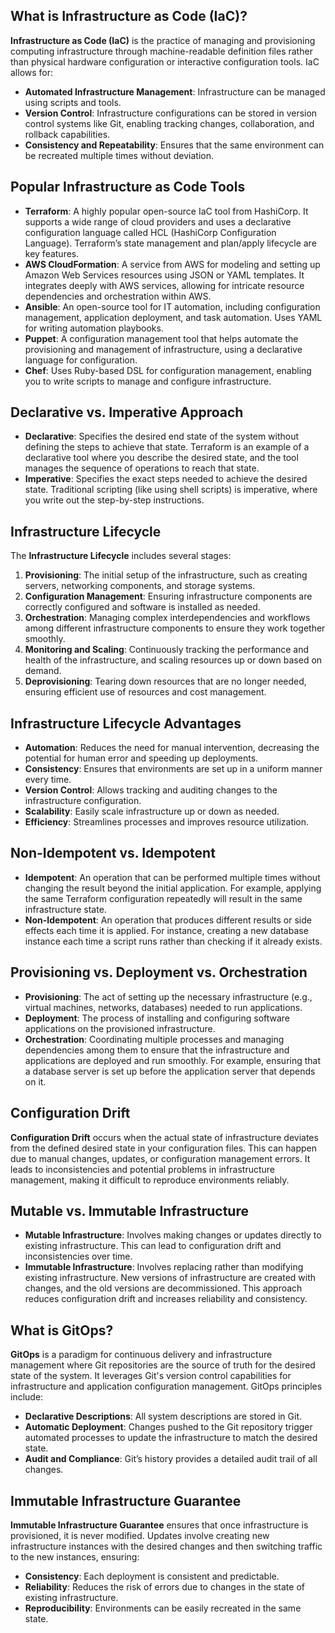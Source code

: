 ## What is Infrastructure as Code (IaC)?
**Infrastructure as Code (IaC)** is the practice of managing and provisioning computing infrastructure through machine-readable definition files rather than physical hardware configuration or interactive configuration tools. IaC allows for:
- **Automated Infrastructure Management**: Infrastructure can be managed using scripts and tools.
- **Version Control**: Infrastructure configurations can be stored in version control systems like Git, enabling tracking changes, collaboration, and rollback capabilities.
- **Consistency and Repeatability**: Ensures that the same environment can be recreated multiple times without deviation.

## Popular Infrastructure as Code Tools
- **Terraform**: A highly popular open-source IaC tool from HashiCorp. It supports a wide range of cloud providers and uses a declarative configuration language called HCL (HashiCorp Configuration Language). Terraform’s state management and plan/apply lifecycle are key features.
- **AWS CloudFormation**: A service from AWS for modeling and setting up Amazon Web Services resources using JSON or YAML templates. It integrates deeply with AWS services, allowing for intricate resource dependencies and orchestration within AWS.
- **Ansible**: An open-source tool for IT automation, including configuration management, application deployment, and task automation. Uses YAML for writing automation playbooks.
- **Puppet**: A configuration management tool that helps automate the provisioning and management of infrastructure, using a declarative language for configuration.
- **Chef**: Uses Ruby-based DSL for configuration management, enabling you to write scripts to manage and configure infrastructure.

## Declarative vs. Imperative Approach
- **Declarative**: Specifies the desired end state of the system without defining the steps to achieve that state. Terraform is an example of a declarative tool where you describe the desired state, and the tool manages the sequence of operations to reach that state.
- **Imperative**: Specifies the exact steps needed to achieve the desired state. Traditional scripting (like using shell scripts) is imperative, where you write out the step-by-step instructions.

## Infrastructure Lifecycle
The **Infrastructure Lifecycle** includes several stages:
1. **Provisioning**: The initial setup of the infrastructure, such as creating servers, networking components, and storage systems.
2. **Configuration Management**: Ensuring infrastructure components are correctly configured and software is installed as needed.
3. **Orchestration**: Managing complex interdependencies and workflows among different infrastructure components to ensure they work together smoothly.
4. **Monitoring and Scaling**: Continuously tracking the performance and health of the infrastructure, and scaling resources up or down based on demand.
5. **Deprovisioning**: Tearing down resources that are no longer needed, ensuring efficient use of resources and cost management.

## Infrastructure Lifecycle Advantages
- **Automation**: Reduces the need for manual intervention, decreasing the potential for human error and speeding up deployments.
- **Consistency**: Ensures that environments are set up in a uniform manner every time.
- **Version Control**: Allows tracking and auditing changes to the infrastructure configuration.
- **Scalability**: Easily scale infrastructure up or down as needed.
- **Efficiency**: Streamlines processes and improves resource utilization.

## Non-Idempotent vs. Idempotent
- **Idempotent**: An operation that can be performed multiple times without changing the result beyond the initial application. For example, applying the same Terraform configuration repeatedly will result in the same infrastructure state.
- **Non-Idempotent**: An operation that produces different results or side effects each time it is applied. For instance, creating a new database instance each time a script runs rather than checking if it already exists.

## Provisioning vs. Deployment vs. Orchestration
- **Provisioning**: The act of setting up the necessary infrastructure (e.g., virtual machines, networks, databases) needed to run applications.
- **Deployment**: The process of installing and configuring software applications on the provisioned infrastructure.
- **Orchestration**: Coordinating multiple processes and managing dependencies among them to ensure that the infrastructure and applications are deployed and run smoothly. For example, ensuring that a database server is set up before the application server that depends on it.

## Configuration Drift
**Configuration Drift** occurs when the actual state of infrastructure deviates from the defined desired state in your configuration files. This can happen due to manual changes, updates, or configuration management errors. It leads to inconsistencies and potential problems in infrastructure management, making it difficult to reproduce environments reliably.

## Mutable vs. Immutable Infrastructure
- **Mutable Infrastructure**: Involves making changes or updates directly to existing infrastructure. This can lead to configuration drift and inconsistencies over time.
- **Immutable Infrastructure**: Involves replacing rather than modifying existing infrastructure. New versions of infrastructure are created with changes, and the old versions are decommissioned. This approach reduces configuration drift and increases reliability and consistency.

## What is GitOps?
**GitOps** is a paradigm for continuous delivery and infrastructure management where Git repositories are the source of truth for the desired state of the system. It leverages Git's version control capabilities for infrastructure and application configuration management. GitOps principles include:
- **Declarative Descriptions**: All system descriptions are stored in Git.
- **Automatic Deployment**: Changes pushed to the Git repository trigger automated processes to update the infrastructure to match the desired state.
- **Audit and Compliance**: Git’s history provides a detailed audit trail of all changes.

## Immutable Infrastructure Guarantee
**Immutable Infrastructure Guarantee** ensures that once infrastructure is provisioned, it is never modified. Updates involve creating new infrastructure instances with the desired changes and then switching traffic to the new instances, ensuring:
- **Consistency**: Each deployment is consistent and predictable.
- **Reliability**: Reduces the risk of errors due to changes in the state of existing infrastructure.
- **Reproducibility**: Environments can be easily recreated in the same state.
